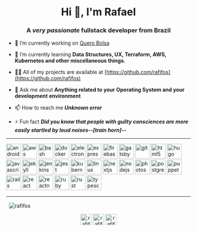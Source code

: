 <h1 align="center">Hi 👋, I'm Rafael</h1>
<h3 align="center">A <i>very passionate</i> fullstack developer from Brazil</h3>

- 🔭 I’m currently working on [Quero Bolsa](https://querobolsa.com.br/)

- 🌱 I’m currently learning **Data Structures, UX, Terraform, AWS, Kubernetes and other miscellaneous things.**

- 👨‍💻 All of my projects are available at [https://github.com/rafifos](https://github.com/rafifos)

- 💬 Ask me about **Anything related to your Operating System and your development environment**

- 📫 How to reach me **_Unknown error_**

- ⚡ Fun fact **_Did you know that people with guilty consciences are more easily startled by loud noises--[train horn]--_**

-----

<p align="left">
  <img src="https://devicons.github.io/devicon/devicon.git/icons/android/android-original-wordmark.svg" alt="android" width="40" height="40"/>
  <img src="https://devicons.github.io/devicon/devicon.git/icons/amazonwebservices/amazonwebservices-original-wordmark.svg" alt="aws" width="40" height="40"/>
  <img src="https://www.vectorlogo.zone/logos/gnu_bash/gnu_bash-icon.svg" alt="bash" width="40" height="40"/>
  <img src="https://devicons.github.io/devicon/devicon.git/icons/docker/docker-original-wordmark.svg" alt="docker" width="40" height="40"/>
  <img src="https://devicons.github.io/devicon/devicon.git/icons/electron/electron-original.svg" alt="electron" width="40" height="40"/>
  <img src="https://devicons.github.io/devicon/devicon.git/icons/express/express-original-wordmark.svg" alt="express" width="40" height="40"/>
  <img src="https://www.vectorlogo.zone/logos/firebase/firebase-icon.svg" alt="firebase" width="40" height="40"/>
  <img src="https://www.vectorlogo.zone/logos/gatsbyjs/gatsbyjs-icon.svg" alt="gatsby" width="40" height="40"/>
  <img src="https://www.vectorlogo.zone/logos/git-scm/git-scm-icon.svg" alt="git" width="40" height="40"/>
  <img src="https://devicons.github.io/devicon/devicon.git/icons/html5/html5-original-wordmark.svg" alt="html5" width="40" height="40"/>
  <img src="https://api.iconify.design/logos-hugo.svg" alt="hugo" width="40" height="40"/>
  <img src="https://devicons.github.io/devicon/devicon.git/icons/javascript/javascript-original.svg" alt="javascript" width="40" height="40"/>
  <img src="https://www.vectorlogo.zone/logos/jekyllrb/jekyllrb-icon.svg" alt="jekyll" width="40" height="40"/>
  <img src="https://www.vectorlogo.zone/logos/jenkins/jenkins-icon.svg" alt="jenkins" width="40" height="40"/>
  <img src="https://i.ibb.co/Yj6p14L/jest.png" alt="jest" width="40" height="40"/>
  <img src="https://www.vectorlogo.zone/logos/kubernetes/kubernetes-icon.svg" alt="kubernetes" width="40" height="40"/>
  <img src="https://devicons.github.io/devicon/devicon.git/icons/linux/linux-original.svg" alt="linux" width="40" height="40"/>
  <img src="https://cdn.worldvectorlogo.com/logos/nextjs-3.svg" alt="nextjs" width="40" height="40"/>
  <img src="https://devicons.github.io/devicon/devicon.git/icons/nodejs/nodejs-original-wordmark.svg" alt="nodejs" width="40" height="40"/>
  <img src="https://devicons.github.io/devicon/devicon.git/icons/photoshop/photoshop-plain.svg" alt="photoshop" width="40" height="40"/>
  <img src="https://devicons.github.io/devicon/devicon.git/icons/postgresql/postgresql-original-wordmark.svg" alt="postgresql" width="40" height="40"/>
  <img src="https://i.ibb.co/Qk299CX/puppeteer.png" alt="puppeteer" width="40" height="40"/>
  <img src="https://devicons.github.io/devicon/devicon.git/icons/rails/rails-original-wordmark.svg" alt="rails" width="40" height="40"/>
  <img src="https://devicons.github.io/devicon/devicon.git/icons/react/react-original-wordmark.svg" alt="react" width="40" height="40"/>
  <img src="https://reactnative.dev/img/header_logo.svg" alt="reactnative" width="40" height="40"/>
  <img src="https://devicons.github.io/devicon/devicon.git/icons/ruby/ruby-original-wordmark.svg" alt="ruby" width="40" height="40"/>
  <img src="https://devicons.github.io/devicon/devicon.git/icons/rust/rust-plain.svg" alt="rust" width="40" height="40"/>
  <img src="https://devicons.github.io/devicon/devicon.git/icons/typescript/typescript-original.svg" alt="typescript" width="40" height="40"/>
</p>

-----

<p>
  &nbsp;
  <img align="center" src="https://github-readme-stats.vercel.app/api?username=rafifos&count_private=true&show_icons=true&theme=nord" alt="rafifos" />
</p>

<p align="center">
  <a href="https://dev.to/rafifos" target="blank"><img align="center" src="https://cdn.jsdelivr.net/npm/simple-icons@3.0.1/icons/dev-dot-to.svg" alt="rafifos" height="30" width="30" /></a>
  <a href="https://twitter.com/rafif0s" target="blank"><img align="center" src="https://cdn.jsdelivr.net/npm/simple-icons@3.0.1/icons/twitter.svg" alt="rafif0s" height="30" width="30" /></a>
  <a href="https://linkedin.com/in/rafifos" target="blank"><img align="center" src="https://cdn.jsdelivr.net/npm/simple-icons@3.0.1/icons/linkedin.svg" alt="rafifos" height="30" width="30" /></a>
</p>
